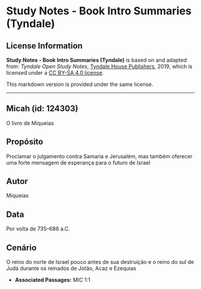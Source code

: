 # Study Notes - Book Intro Summaries (Tyndale)

## License Information

**Study Notes - Book Intro Summaries (Tyndale)** is based on and adapted from: _Tyndale Open Study Notes_, [Tyndale House Publishers](https://tyndaleopenresources.com/), 2019, which is licensed under a [CC BY-SA 4.0 license](https://creativecommons.org/licenses/by-sa/4.0/legalcode.en).

This markdown version is provided under the same license.



--------------------------------

## Micah (id: 124303)

O livro de Miqueias

Propósito
---------

Proclamar o julgamento contra Samaria e Jerusalém, mas também oferecer uma forte mensagem de esperança para o futuro de Israel

Autor
-----

Miqueias

Data
----

Por volta de 735–686 a.C.

Cenário
-------

O reino do norte de Israel pouco antes de sua destruição e o reino do sul de Judá durante os reinados de Jotão, Acaz e Ezequias

* **Associated Passages:** MIC 1:1

